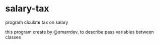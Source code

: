 # salary-tax
program clculate tax on salary

this program create by @omarrdev, to describe pass variables between classes
